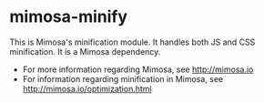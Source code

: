 mimosa-minify
===========

This is Mimosa's minification module.  It handles both JS and CSS minification.  It is a Mimosa dependency.

* For more information regarding Mimosa, see http://mimosa.io
* For information regarding minification in Mimosa, see http://mimosa.io/optimization.html